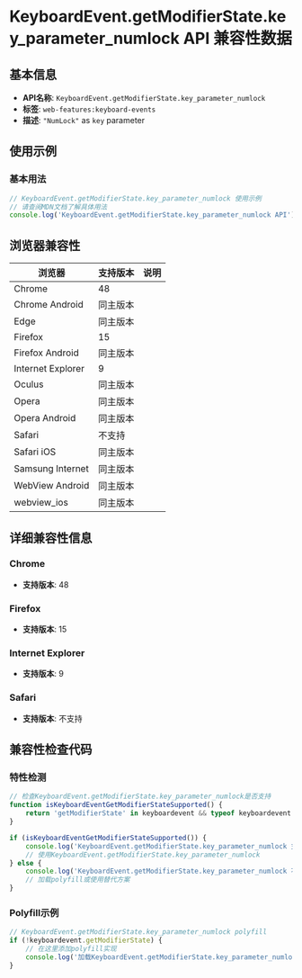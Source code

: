 # KeyboardEvent.getModifierState.key_parameter_numlock API 兼容性数据

## 基本信息

- **API名称**: `KeyboardEvent.getModifierState.key_parameter_numlock`
- **标签**: `web-features:keyboard-events`
- **描述**: `"NumLock"` as `key` parameter

## 使用示例

### 基本用法

```javascript
// KeyboardEvent.getModifierState.key_parameter_numlock 使用示例
// 请查阅MDN文档了解具体用法
console.log('KeyboardEvent.getModifierState.key_parameter_numlock API');
```

## 浏览器兼容性

| 浏览器 | 支持版本 | 说明 |
|--------|----------|------|
| Chrome | 48 |  |
| Chrome Android | 同主版本 |  |
| Edge | 同主版本 |  |
| Firefox | 15 |  |
| Firefox Android | 同主版本 |  |
| Internet Explorer | 9 |  |
| Oculus | 同主版本 |  |
| Opera | 同主版本 |  |
| Opera Android | 同主版本 |  |
| Safari | 不支持 |  |
| Safari iOS | 同主版本 |  |
| Samsung Internet | 同主版本 |  |
| WebView Android | 同主版本 |  |
| webview_ios | 同主版本 |  |

## 详细兼容性信息

### Chrome

- **支持版本**: 48

### Firefox

- **支持版本**: 15

### Internet Explorer

- **支持版本**: 9

### Safari

- **支持版本**: 不支持

## 兼容性检查代码

### 特性检测

```javascript
// 检查KeyboardEvent.getModifierState.key_parameter_numlock是否支持
function isKeyboardEventGetModifierStateSupported() {
    return 'getModifierState' in keyboardevent && typeof keyboardevent.getModifierState === 'function';
}

if (isKeyboardEventGetModifierStateSupported()) {
    console.log('KeyboardEvent.getModifierState.key_parameter_numlock 支持');
    // 使用KeyboardEvent.getModifierState.key_parameter_numlock
} else {
    console.log('KeyboardEvent.getModifierState.key_parameter_numlock 不支持，需要polyfill');
    // 加载polyfill或使用替代方案
}
```

### Polyfill示例

```javascript
// KeyboardEvent.getModifierState.key_parameter_numlock polyfill
if (!keyboardevent.getModifierState) {
    // 在这里添加polyfill实现
    console.log('加载KeyboardEvent.getModifierState.key_parameter_numlock polyfill');
}
```

